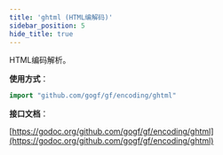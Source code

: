 ```yaml
---
title: 'ghtml (HTML编解码)'
sidebar_position: 5
hide_title: true
---
```


HTML编码解析。

**使用方式**：

```  go
import "github.com/gogf/gf/encoding/ghtml"

```

**接口文档**：

[https://godoc.org/github.com/gogf/gf/encoding/ghtml](https://godoc.org/github.com/gogf/gf/encoding/ghtml)